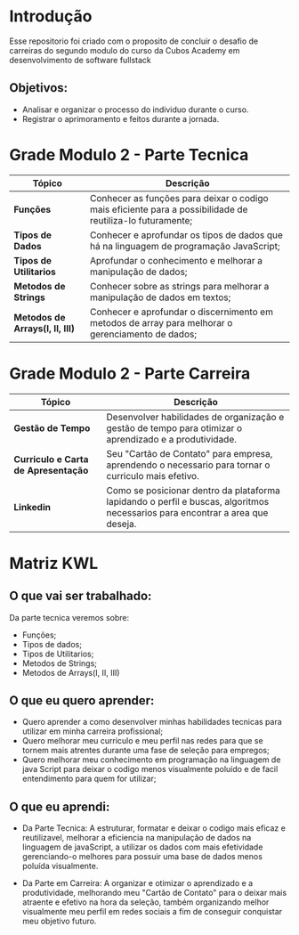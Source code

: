 # Introdução
Esse repositorio foi criado com o proposito de concluir o desafio de carreiras do segundo modulo do curso da Cubos Academy em desenvolvimento de software fullstack

## Objetivos: 
  - Analisar e organizar o processo do individuo durante o curso. 
  - Registrar o aprimoramento e feitos durante a jornada.

# Grade Modulo 2 - Parte Tecnica

| Tópico | Descrição | 
|---|---|
|**Funções**| Conhecer as funções para deixar o codigo mais eficiente para a possibilidade de reutiliza-lo futuramente;               ||
|**Tipos de Dados**| Conhecer e aprofundar os tipos de dados que há na linguagem de programação JavaScript;                           ||
|**Tipos de Utilitarios**| Aprofundar o conhecimento e melhorar a manipulação de dados;                                               ||
|**Metodos de Strings**| Conhecer sobre as strings para melhorar a manipulação de dados em textos;                                    ||
|**Metodos de Arrays(I, II, III)**| Conhecer e aprofundar o discernimento em metodos de array para melhorar o gerenciamento de dados; ||

# Grade Modulo 2 - Parte Carreira

| Tópico | Descrição | 
|---|---|
| **Gestão de Tempo** | Desenvolver habilidades de organização e gestão de tempo para otimizar o aprendizado e a produtividade.                ||
| **Curriculo e Carta de Apresentação** | Seu "Cartão de Contato" para empresa, aprendendo o necessario para tornar o curriculo mais efetivo.  ||
| **Linkedin** | Como se posicionar dentro da plataforma lapidando o perfil e buscas, algoritmos necessarios para encontrar a area que deseja. ||

# Matriz KWL

## O que vai ser trabalhado:

  Da parte tecnica veremos sobre:
   - Funções;
   - Tipos de dados;
   - Tipos de Utilitarios;
   - Metodos de Strings;
   - Metodos de Arrays(I, II, III)
   
## O que eu quero aprender:

- Quero aprender a como desenvolver minhas habilidades tecnicas para utilizar em minha carreira profissional;
- Quero melhorar meu curriculo e meu perfil nas redes para que se tornem mais atrentes durante uma fase de seleção para empregos;
- Quero melhorar meu conhecimento em programação na linguagem de java Script para deixar o codigo menos visualmente poluído e de facil entendimento para quem for utilizar;

## O que eu aprendi:
 - Da Parte Tecnica:
   A estruturar, formatar e deixar o codigo mais eficaz e reutilizavel, melhorar a eficiencia na manipulação de dados na linguagem de javaScript,
   a utilizar os dados com mais efetividade gerenciando-o melhores para possuir uma base de dados menos poluída visualmente.

 - Da Parte em Carreira:
   A organizar e otimizar o aprendizado e a produtividade, melhorando meu "Cartão de Contato" para o deixar mais atraente e efetivo na hora da seleção,
   também organizando melhor visualmente meu perfil em redes sociais a fim de conseguir conquistar meu objetivo futuro.



